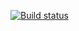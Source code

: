 [![Build status](https://ci.appveyor.com/api/projects/status/3hmabq8ipb1pshkx?svg=true)](https://ci.appveyor.com/project/VCheckS/bdd)
